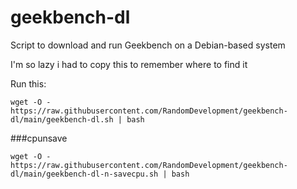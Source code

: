 # geekbench-dl
Script to download and run Geekbench on a Debian-based system



I'm so lazy i had to copy this to remember where to find it  


Run this: 


```wget -O - https://raw.githubusercontent.com/RandomDevelopment/geekbench-dl/main/geekbench-dl.sh | bash```

###cpunsave

```wget -O - https://raw.githubusercontent.com/RandomDevelopment/geekbench-dl/main/geekbench-dl-n-savecpu.sh | bash```
